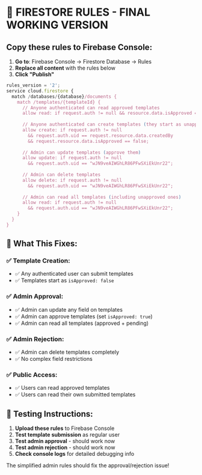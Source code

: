 # 🔧 FIRESTORE RULES - FINAL WORKING VERSION

## Copy these rules to Firebase Console:

1. **Go to**: Firebase Console → Firestore Database → Rules
2. **Replace all content** with the rules below
3. **Click "Publish"**

```javascript
rules_version = '2';
service cloud.firestore {
  match /databases/{database}/documents {
    match /templates/{templateId} {
      // Anyone authenticated can read approved templates
      allow read: if request.auth != null && resource.data.isApproved == true;
      
      // Anyone authenticated can create templates (they start as unapproved)
      allow create: if request.auth != null 
        && request.auth.uid == request.resource.data.createdBy
        && request.resource.data.isApproved == false;
      
      // Admin can update templates (approve them)
      allow update: if request.auth != null 
        && request.auth.uid == "wJN9veAIWGhLR86PFwSXiEkUnr22";
      
      // Admin can delete templates
      allow delete: if request.auth != null 
        && request.auth.uid == "wJN9veAIWGhLR86PFwSXiEkUnr22";
      
      // Admin can read all templates (including unapproved ones)
      allow read: if request.auth != null 
        && request.auth.uid == "wJN9veAIWGhLR86PFwSXiEkUnr22";
    }
  }
}
```

## 🎯 What This Fixes:

### ✅ **Template Creation**: 
- ✅ Any authenticated user can submit templates
- ✅ Templates start as `isApproved: false`

### ✅ **Admin Approval**: 
- ✅ Admin can update any field on templates
- ✅ Admin can approve templates (set `isApproved: true`)
- ✅ Admin can read all templates (approved + pending)

### ✅ **Admin Rejection**: 
- ✅ Admin can delete templates completely
- ✅ No complex field restrictions

### ✅ **Public Access**: 
- ✅ Users can read approved templates
- ✅ Users can read their own submitted templates

## 🚀 Testing Instructions:

1. **Upload these rules** to Firebase Console
2. **Test template submission** as regular user
3. **Test admin approval** - should work now
4. **Test admin rejection** - should work now
5. **Check console logs** for detailed debugging info

The simplified admin rules should fix the approval/rejection issue!
